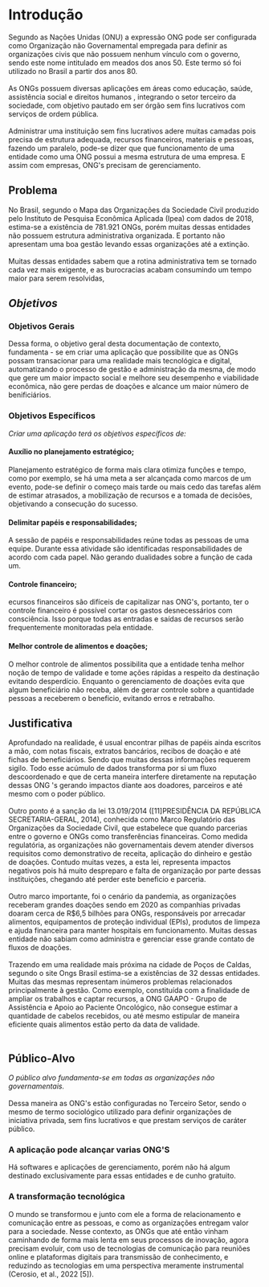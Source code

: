 # **Introdução**
 Segundo as Nações Unidas (ONU) a expressão ONG pode ser configurada como Organização não Governamental empregada para definir as organizações civis que não possuem nenhum vínculo com o governo, sendo este nome intitulado em meados dos anos 50. Este termo só foi utilizado no Brasil a partir dos anos 80.
<br>  
 As ONGs possuem diversas aplicações em áreas como educação, saúde, assistência social e direitos humanos , integrando o setor terceiro da sociedade,   com objetivo pautado em ser  órgão sem fins lucrativos com serviços de ordem pública. <br>  
 Administrar uma instituição sem fins lucrativos adere muitas camadas pois precisa de estrutura adequada, recursos financeiros, materiais e pessoas, fazendo um paralelo, pode-se dizer que que funcionamento de uma entidade   como uma ONG possui a mesma estrutura de uma empresa. E assim com empresas, ONG's precisam de gerenciamento. 

## **Problema**
No Brasil, segundo o Mapa das Organizações da Sociedade Civil produzido pelo Instituto de Pesquisa Econômica Aplicada (Ipea) com dados de 2018, estima-se a existência de 781.921 ONGs, porém muitas dessas entidades não possuem estrutura administrativa organizada. E portanto não apresentam uma boa gestão levando essas organizações até a extinção. 
<br>  
Muitas dessas entidades  sabem que a rotina administrativa tem se tornado cada vez mais exigente, e as burocracias acabam consumindo um tempo maior para serem resolvidas,

## ***Objetivos***
### **Objetivos Gerais**
Dessa forma, o objetivo geral desta documentação de contexto, fundamenta - se  em criar uma aplicação que possibilite que as ONGs possam transacionar para uma realidade mais tecnológica e digital, automatizando o processo de gestão e administração da mesma, de modo que gere um maior impacto social e melhore seu desempenho e viabilidade econômica, não gere perdas de doações e alcance um maior número de benificiários.
<br> 
### **Objetivos Específicos**
_Criar uma aplicação terá os objetivos específicos de:_
#### Auxílio no planejamento estratégico;
Planejamento estratégico de forma mais clara otimiza funções e tempo, como por exemplo, se há uma meta a ser alcançada como marcos de um evento, pode-se definir o começo mais tarde ou mais cedo das tarefas  além de estimar atrasados, a mobilização de recursos e a tomada de decisões,  objetivando a consecução do sucesso. 
#### Delimitar papéis e responsabilidades;
A sessão de papéis e responsabilidades reúne todas as pessoas de uma equipe. Durante essa atividade são identificadas responsabilidades de acordo com cada papel. Não gerando dualidades sobre a função de cada um. 
#### Controle financeiro;
ecursos financeiros são difíceis de capitalizar nas ONG's, portanto,  ter o controle financeiro é possível cortar os gastos desnecessários com consciência. Isso porque todas as entradas e saídas de recursos serão frequentemente monitoradas pela entidade. 
#### Melhor controle de alimentos e doações;
O melhor controle de alimentos possibilita que a entidade tenha melhor noção de tempo de validade e tome ações rápidas a respeito da destinação evitando desperdício. Enquanto o gerenciamento de doações evita que algum beneficiário não receba, além de gerar controle sobre a quantidade pessoas a receberem o beneficio, evitando erros e retrabalho. 

## Justificativa
Aprofundado na realidade, é usual encontrar pilhas de papéis ainda escritos a mão, com notas fiscais, extratos bancários, recibos de doação e até fichas de beneficiários. Sendo que muitas dessas informações requerem sigilo. Todo esse acúmulo de dados transforma por si um fluxo descoordenado e que de certa maneira interfere diretamente na reputação dessas ONG 's gerando impactos diante aos doadores, parceiros e até mesmo com o poder público.
<br><br>
Outro ponto é a sanção da lei 13.019/2014 ([11]PRESIDÊNCIA DA REPÚBLICA SECRETARIA-GERAL, 2014), conhecida como Marco Regulatório das Organizações da Sociedade Civil, que estabelece que quando parcerias entre o governo e ONGs como transferências financeiras. Como medida regulatória, as organizações não governamentais devem atender diversos requisitos como demonstrativo de receita, aplicação do dinheiro e gestão de doações. Contudo muitas vezes, a esta lei, representa impactos negativos pois há muito despreparo e falta de organização por parte dessas instituições, chegando até perder este beneficio e parceria. 
<br><br>
Outro marco importante, foi o cenário da pandemia, as organizações receberam grandes doações sendo em 2020 as companhias privadas doaram cerca de R$6,5 bilhões para ONGs, responsáveis por arrecadar alimentos, equipamentos de proteção individual (EPIs), produtos de limpeza e ajuda financeira para manter hospitais em funcionamento. Muitas dessas entidade não sabiam como administra e gerenciar  esse grande  contato de fluxos de doações. 
<br><br>
Trazendo em uma realidade mais próxima na cidade de Poços de Caldas, segundo o site Ongs Brasil estima-se a existências de 32 dessas entidades. Muitas das mesmas representam inúmeros problemas relacionados principalmente à gestão.
Como  exemplo, constituída com a finalidade de ampliar os trabalhos e captar recursos, a ONG GAAPO - Grupo de Assistência e Apoio ao Paciente Oncológico, não consegue estimar a quantidade de cabelos recebidos, ou até mesmo estipular de maneira eficiente quais alimentos estão perto da data de validade. 
<br><br>

## Público-Alvo
_O público alvo fundamenta-se em todas as organizações não governamentais._
<br><br>
Dessa maneira as ONG's estão configuradas no Terceiro Setor, sendo o mesmo de termo sociológico utilizado para definir organizações de iniciativa privada, sem fins lucrativos e que prestam serviços de caráter público.
### A aplicação pode alcançar varias ONG'S
Há softwares e aplicações de gerenciamento, porém não há algum destinado exclusivamente para essas entidades e de cunho gratuito. 
### A transformação tecnológica
O mundo se transformou e junto com ele a forma de relacionamento e comunicação entre as pessoas, e como as organizações entregam valor para a sociedade. Nesse contexto, as ONGs que até então vinham caminhando de forma mais lenta em seus processos de inovação, agora precisam evoluir, com uso de tecnologias de comunicação para reuniões online e plataformas digitais para transmissão de conhecimento, e reduzindo as tecnologias em uma perspectiva meramente instrumental (Cerosio, et al., 2022 [5]).
